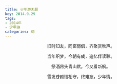 ```yaml
---
title: 少年游无题
key: 2014.9.29
tags: 
- 2014年 
- 少年游
categories: 词
---
```


<p align="center">旧时知友，同窗弱侣，齐聚赏秋声。
</p>
<p align="center">当年织梦，今朝有成，追忆伴读聆。
</p>
<p align="center">祭酒昂头青山默，今又看新枫。
</p>
<p align="center">雪发苍颜惜相守，终难忘，少年情。
</p>
